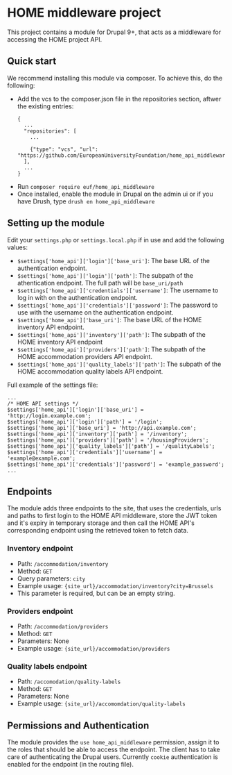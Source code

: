 # HOME middleware project

This project contains a module for Drupal 9+, that acts as a middleware for accessing the HOME project API.

## Quick start

We recommend installing this module via composer. To achieve this, do the following:
  - Add the vcs to the composer.json file in the repositories section, aftwer the existing entries:
    ```
    {
      ...
      "repositories": [
        ...
      
        {"type": "vcs", "url": "https://github.com/EuropeanUniversityFoundation/home_api_middleware/"},
      ],
      ...
    }
    ```
  - Run `composer require euf/home_api_middleware`
  - Once installed, enable the module in Drupal on the admin ui or if you have Drush, type `drush en home_api_middleware`

## Setting up the module

Edit your `settings.php` or `settings.local.php` if in use and add the following values:
  - `$settings['home_api']['login']['base_uri']`: The base URL of the authentication endpoint.
  - `$settings['home_api']['login']['path']`: The subpath of the athentication endpoint. The full path will be `base_uri/path`
  - `$settings['home_api']['credentials']['username']`: The username to log in with on the authentication endpoint.
  - `$settings['home_api']['credentials']['password']`: The password to use with the username on the authentication endpoint.
  - `$settings['home_api']['base_uri']`: The base URL of the HOME inventory API endpoint.
  - `$settings['home_api']['inventory']['path']`: The subpath of the HOME inventory API endpoint
  - `$settings['home_api']['providers']['path']`: The subpath of the HOME accommodation providers API endpoint.
  - `$settings['home_api']['quality_labels']['path']`: The subpath of the HOME accommodation quality labels API endpoint.
 
 Full example of the settings file:
 ```
 ...
 /* HOME API settings */
$settings['home_api']['login']['base_uri'] = 'http://login.example.com';
$settings['home_api']['login']['path'] = '/login';
$settings['home_api']['base_uri'] = 'http://api.example.com';
$settings['home_api']['inventory']['path'] = '/inventory';
$settings['home_api']['providers']['path'] = '/housingProviders';
$settings['home_api']['quality_labels']['path'] = '/qualityLabels';
$settings['home_api']['credentials']['username'] = 'example@example.com';
$settings['home_api']['credentials']['password'] = 'example_password';
...
 ```

## Endpoints
The module adds three endpoints to the site, that uses the credentials, urls and paths to first login to the HOME API middleware, store the JWT token and it's expiry in temporary storage and then call the HOME API's corresponding endpoint using the retrieved token to fetch data.

### Inventory endpoint
  - Path: `/accommodation/inventory`
  - Method: `GET`
  - Query parameters: `city`
  - Example usage: `{site_url}/accommodation/inventory?city=Brussels`
  - This parameter is required, but can be an empty string.

### Providers endpoint
  - Path: `/accommodation/providers`
  - Method: `GET`
  - Parameters: None
  - Example usage: `{site_url}/accommodation/providers`

### Quality labels endpoint
  - Path: `/accomodation/quality-labels`
  - Method: `GET`
  - Parameters: None
  - Example usage: `{site_url}/accomomdation/quality-labels`

## Permissions and Authentication
The module provides the `use home_api_middleware` permission, assign it to the roles that should be able to access the endpoint. The client has to take care of authenticating the Drupal users. Currently `cookie` authentication is enabled for the endpoint (in the routing file).
